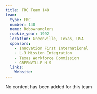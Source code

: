 ```yaml
---
title: FRC Team 148
team:
  type: FRC
  number: 148
  name: Robowranglers
  rookie_year: 1992
  location: Greenville, Texas, USA
  sponsors:
    - Innovation First International
    - L-3 Mission Integration
    - Texas Workforce Commission
    - GREENVILLE H S
  links:
    Website: 
---
```

No content has been added for this team